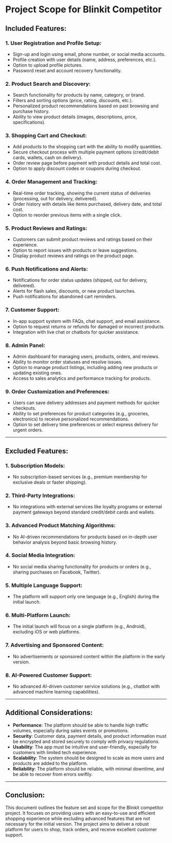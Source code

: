 # Project Scope for Blinkit Competitor

## Included Features:

### 1. **User Registration and Profile Setup:**
- Sign-up and login using email, phone number, or social media accounts.
- Profile creation with user details (name, address, preferences, etc.).
- Option to upload profile pictures.
- Password reset and account recovery functionality.

### 2. **Product Search and Discovery:**
- Search functionality for products by name, category, or brand.
- Filters and sorting options (price, rating, discounts, etc.).
- Personalized product recommendations based on past browsing and purchase history.
- Ability to view product details (images, descriptions, price, specifications).

### 3. **Shopping Cart and Checkout:**
- Add products to the shopping cart with the ability to modify quantities.
- Secure checkout process with multiple payment options (credit/debit cards, wallets, cash on delivery).
- Order review page before payment with product details and total cost.
- Option to apply discount codes or coupons during checkout.

### 4. **Order Management and Tracking:**
- Real-time order tracking, showing the current status of deliveries (processing, out for delivery, delivered).
- Order history with details like items purchased, delivery date, and total cost.
- Option to reorder previous items with a single click.

### 5. **Product Reviews and Ratings:**
- Customers can submit product reviews and ratings based on their experience.
- Option to report issues with products or leave suggestions.
- Display product reviews and ratings on the product page.

### 6. **Push Notifications and Alerts:**
- Notifications for order status updates (shipped, out for delivery, delivered).
- Alerts for flash sales, discounts, or new product launches.
- Push notifications for abandoned cart reminders.

### 7. **Customer Support:**
- In-app support system with FAQs, chat support, and email assistance.
- Option to request returns or refunds for damaged or incorrect products.
- Integration with live chat or chatbots for quicker assistance.

### 8. **Admin Panel:**
- Admin dashboard for managing users, products, orders, and reviews.
- Ability to monitor order statuses and resolve issues.
- Option to manage product listings, including adding new products or updating existing ones.
- Access to sales analytics and performance tracking for products.

### 9. **Order Customization and Preferences:**
- Users can save delivery addresses and payment methods for quicker checkouts.
- Ability to set preferences for product categories (e.g., groceries, electronics) to receive personalized recommendations.
- Option to set delivery time preferences or select express delivery for urgent orders.

---

## Excluded Features:

### 1. **Subscription Models:**
- No subscription-based services (e.g., premium membership for exclusive deals or faster shipping).
  
### 2. **Third-Party Integrations:**
- No integrations with external services like loyalty programs or external payment gateways beyond standard credit/debit cards and wallets.

### 3. **Advanced Product Matching Algorithms:**
- No AI-driven recommendations for products based on in-depth user behavior analysis beyond basic browsing history.

### 4. **Social Media Integration:**
- No social media sharing functionality for products or orders (e.g., sharing purchases on Facebook, Twitter).

### 5. **Multiple Language Support:**
- The platform will support only one language (e.g., English) during the initial launch.

### 6. **Multi-Platform Launch:**
- The initial launch will focus on a single platform (e.g., Android), excluding iOS or web platforms.

### 7. **Advertising and Sponsored Content:**
- No advertisements or sponsored content within the platform in the early version.

### 8. **AI-Powered Customer Support:**
- No advanced AI-driven customer service solutions (e.g., chatbot with advanced machine learning capabilities).

---

## Additional Considerations:
- **Performance**: The platform should be able to handle high traffic volumes, especially during sales events or promotions.
- **Security**: Customer data, payment details, and product information must be encrypted and stored securely to comply with privacy regulations.
- **Usability**: The app must be intuitive and user-friendly, especially for customers with limited tech experience.
- **Scalability**: The system should be designed to scale as more users and products are added to the platform.
- **Reliability**: The platform should be reliable, with minimal downtime, and be able to recover from errors swiftly.

---

## Conclusion:
This document outlines the feature set and scope for the Blinkit competitor project. It focuses on providing users with an easy-to-use and efficient shopping experience while excluding advanced features that are not necessary for the initial version. The project aims to deliver a robust platform for users to shop, track orders, and receive excellent customer support.
